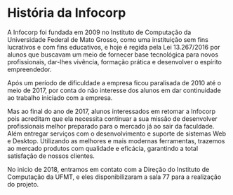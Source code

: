 # História da Infocorp

A Infocorp foi fundada em 2009 no Instituto de Computação da Universidade Federal de Mato Grosso, como uma instituição sem fins lucrativos e com fins educativos, e hoje é regida pela Lei 13.267/2016   por alunos que buscavam um meio de fornecer base tecnológica para novos profissionais, dar-lhes vivência, formação prática e desenvolver o espírito empreendedor.

Após um período de dificuldade a empresa ficou paralisada de 2010 até o meio de 2017, por conta do não interesse dos alunos em dar continuidade ao trabalho iniciado com a empresa.

Mas ao final do ano de 2017, alunos interessados em retomar a Infocorp pois acreditam que ela necessita continuar a sua missão de desenvolver profissionais melhor preparado para o mercado já ao sair da faculdade. Além entregar serviços com o desenvolvimento e suporte de sistemas Web e Desktop. Utilizando as melhores e mais modernas ferramentas, trazemos ao mercado produtos com qualidade e eficácia, garantindo a total satisfação de nossos clientes.

No inicio de 2018, entramos em contato com a Direção do Instituto de Computação da UFMT, e eles disponibilizaram a sala 77 para a realização do projeto.